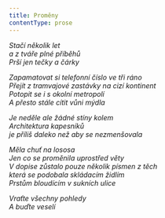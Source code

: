 ```yaml
---
title: Proměny
contentType: prose
---
```


<section>

_Stačí několik let  
a z tváře plné příběhů  
Prší jen tečky a čárky_

</section>

<section>

_Zapamatovat si telefonní číslo ve tři ráno  
Přejít z tramvajové zastávky na cizí kontinent  
Potopit se i s okolní metropolí  
A přesto stále cítit vůni mýdla_

</section>

<section>

_Je neděle ale žádné stíny kolem  
Architektura kapesníků  
je příliš daleko než aby se nezmenšovala_

</section>

<section>

_Měla chuť na lososa  
Jen co se proměnila uprostřed věty  
V dopise zůstalo pouze několik písmen z těch  
která se podobala skládacím židlím  
Prstům bloudícím v sukních ulice_

</section>

<section>

_Vraťte všechny pohledy  
A buďte veselí_

</section>
